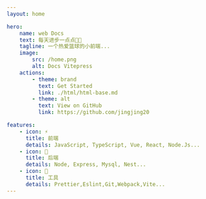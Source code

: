```yaml
---
layout: home

hero:
    name: web Docs
    text: 每天进步一点点🤏🏻
    tagline: 一个热爱篮球的小前端...
    image:
        src: /home.png
        alt: Docs Vitepress
    actions:
        - theme: brand
          text: Get Started
          link: ./html/html-base.md
        - theme: alt
          text: View on GitHub
          link: https://github.com/jingjing20

features:
    - icon: ⚡️
      title: 前端
      details: JavaScript, TypeScript, Vue, React, Node.Js...
    - icon: 🖖
      title: 后端
      details: Node, Express, Mysql, Nest...
    - icon: 🔧
      title: 工具
      details: Prettier,Eslint,Git,Webpack,Vite...
---
```


<style>
  :root {
  --vp-home-hero-name-color: transparent;
  --vp-home-hero-name-background: -webkit-linear-gradient(120deg, #bd34fe, #41d1ff);
}
</style>
